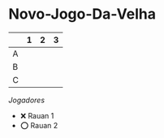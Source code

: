 # Novo-Jogo-Da-Velha

|   | 1 | 2 | 3 |
|---|---|---|---|
| A |   |   |   |
| B |   |   |   |
| C |   |   |   |

*Jogadores*

- ❌ Rauan 1  
- ⭕ Rauan 2